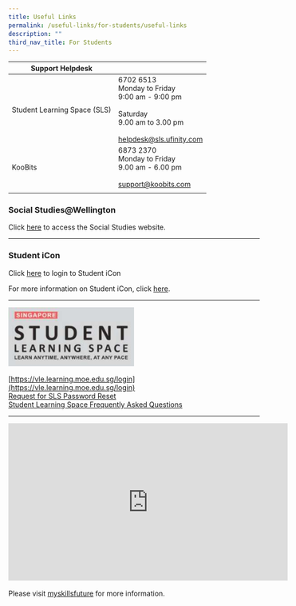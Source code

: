```yaml
---
title: Useful Links
permalink: /useful-links/for-students/useful-links
description: ""
third_nav_title: For Students
---
```

| Support Helpdesk   |  |
|---|---|
| Student Learning Space (SLS)  | 6702 6513<br>Monday to Friday<br>9:00 am - 9:00 pm<br><br>Saturday<br>9.00 am to 3.00 pm<br><br> [helpdesk@sls.ufinity.com](mailto:helpdesk@sls.ufinity.com) |
| KooBits |  6873 2370<br>Monday to Friday<br>9.00 am - 6.00 pm<br><br> [support@koobits.com](mailto:support@koobits.com) |
| | |



### Social Studies@Wellington

Click [here](https://sites.google.com/view/wtps-socialstudies/home) to access the Social Studies website.

---------------

### Student iCon

Click [here](https://workspace.google.com/dashboard) to login to Student iCon

For more information on Student iCon, click [here](https://moe-wellingtonpri-staging.netlify.app/useful-links/for-students/student-icon).

------------

<img src="/images/WTP_SLS.png" 
     style="width:50%">

[https://vle.learning.moe.edu.sg/login](https://vle.learning.moe.edu.sg/login) <br>
[Request for SLS Password Reset](https://docs.google.com/forms/d/e/1FAIpQLSfiwrDGu9lZyUEzZzUhKfAvamcoTMYJ-f_SvRiFZNAUZfiNbQ/viewform) <br>
[Student Learning Space Frequently Asked Questions](https://moe-wellingtonpri-staging.netlify.app/useful-links/for-students/student-learning-space)

----------

<iframe width="560" height="315" src="https://www.youtube.com/embed/i9fpBx9xeGU?start=1" title="YouTube video player" frameborder="0" allow="accelerometer; autoplay; clipboard-write; encrypted-media; gyroscope; picture-in-picture" allowfullscreen></iframe>

Please visit [myskillsfuture](https://www.myskillsfuture.gov.sg/content/student/en/primary.html) for more information.